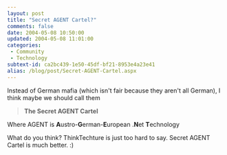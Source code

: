 ```yaml
---
layout: post
title: "Secret AGENT Cartel?"
comments: false
date: 2004-05-08 10:50:00
updated: 2004-05-08 11:01:00
categories:
 - Community
 - Technology
subtext-id: ca2bc439-1e50-45df-bf21-8953e4a23e41
alias: /blog/post/Secret-AGENT-Cartel.aspx
---
```



Instead of German mafia (which isn't fair because they aren't all German), I think maybe we should call them

> **The Secret AGENT Cartel**

Where AGENT is **A**ustro-**G**erman-**E**uropean .**N**et **T**echnology

What do you think? ThinkTechture is just too hard to say. Secret AGENT Cartel is much better. :)
